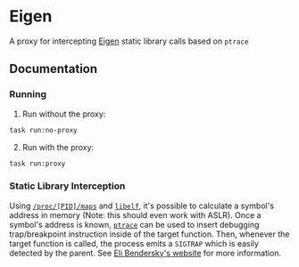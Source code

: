 # Eigen
A proxy for intercepting [Eigen](https://eigen.tuxfamily.org/) static library calls based on
`ptrace`

## Documentation

### Running
1. Run without the proxy:
```bash
task run:no-proxy
```
2. Run with the proxy:
```bash
task run:proxy
```

### Static Library Interception
Using [`/proc/[PID]/maps`](https://man7.org/linux/man-pages/man5/proc.5.html) and
[`libelf`](https://sourceware.org/elfutils/), it's possible to calculate a symbol's address in
memory (Note: this should even work with ASLR). Once a symbol's address is known,
[`ptrace`](https://man7.org/linux/man-pages/man2/ptrace.2.html) can be used to insert debugging
trap/breakpoint instruction inside of the target function. Then, whenever the target function is
called, the process emits a `SIGTRAP` which is easily detected by the parent. See
[Eli Bendersky's website](https://eli.thegreenplace.net/2011/01/27/how-debuggers-work-part-2-breakpoints)
for more information.